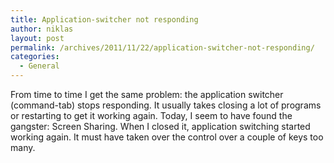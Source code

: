 ```yaml
---
title: Application-switcher not responding
author: niklas
layout: post
permalink: /archives/2011/11/22/application-switcher-not-responding/
categories:
  - General
---
```

From time to time I get the same problem: the application switcher (command-tab) stops responding. It usually takes closing a lot of programs or restarting to get it working again. Today, I seem to have found the gangster: Screen Sharing. When I closed it, application switching started working again. It must have taken over the control over a couple of keys too many.